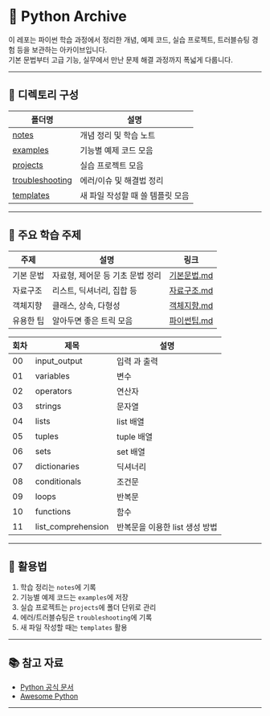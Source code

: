 # 🐍 Python Archive

이 레포는 파이썬 학습 과정에서 정리한 개념, 예제 코드, 실습 프로젝트, 트러블슈팅 경험 등을 보관하는 아카이브입니다.  
기본 문법부터 고급 기능, 실무에서 만난 문제 해결 과정까지 폭넓게 다룹니다.

---

## 📂 디렉토리 구성

| 폴더명 | 설명 |
|---|---|
| [notes](./notes) | 개념 정리 및 학습 노트 |
| [examples](./examples) | 기능별 예제 코드 모음 |
| [projects](./projects) | 실습 프로젝트 모음 |
| [troubleshooting](./troubleshooting) | 에러/이슈 및 해결법 정리 |
| [templates](./templates) | 새 파일 작성할 때 쓸 템플릿 모음 |

---

## 📖 주요 학습 주제

| 주제 | 설명 | 링크 |
|---|---|---|
| 기본 문법 | 자료형, 제어문 등 기초 문법 정리 | [기본문법.md](./notes/기본문법.md) |
| 자료구조 | 리스트, 딕셔너리, 집합 등 | [자료구조.md](./notes/자료구조.md) |
| 객체지향 | 클래스, 상속, 다형성 | [객체지향.md](./notes/객체지향.md) |
| 유용한 팁 | 알아두면 좋은 트릭 모음 | [파이썬팁.md](./notes/파이썬팁.md) |

|회차|제목|설명|
|------|---|---|
|00|input_output|입력 과 출력|
|01|variables|변수|
|02|operators|연산자|
|03|strings|문자열|
|04|lists|list 배열|
|05|tuples|tuple 배열|
|06|sets|set 배열|
|07|dictionaries|딕셔너리|
|08|conditionals|조건문|
|09|loops|반복문|
|10|functions|함수|
|11|list_comprehension|반복문을 이용한 list 생성 방법|

---

## 📑 활용법
1. 학습 정리는 `notes`에 기록
2. 기능별 예제 코드는 `examples`에 저장
3. 실습 프로젝트는 `projects`에 폴더 단위로 관리
4. 에러/트러블슈팅은 `troubleshooting`에 기록
5. 새 파일 작성할 때는 `templates` 활용

---

## 📚 참고 자료
- [Python 공식 문서](https://docs.python.org/3/)
- [Awesome Python](https://github.com/vinta/awesome-python)

---

